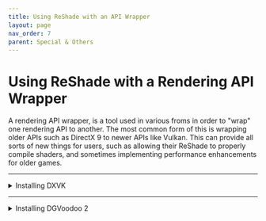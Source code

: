 ```yaml
---
title: Using ReShade with an API Wrapper
layout: page
nav_order: 7
parent: Special & Others
---
```


# Using ReShade with a Rendering API Wrapper

A rendering API wrapper, is a tool used in various froms in order to "wrap" one rendering API to another. The most common form of this is wrapping older APIs such as DirectX 9 to newer APIs like Vulkan.
This can provide all sorts of new things for users, such as allowing their ReShade to properly compile shaders, and sometimes implementing performance enhancements for older games.

------

<details markdown="block">
<summary>Installing DXVK</summary>
DXVK is a utilized used to wrap DirectX titles over to Vulkan! This is most used in order to wrap older APIs like DirectX 9 over for use with newer compute shaders that do not work in DirectX 9!

### Step 1
Grab the latest release of DXVK from [https://github.com/doitsujin/dxvk/releases](https://github.com/doitsujin/dxvk/releases)

------

### Step 2
Navigate to your game folder - For this instance, I am using ULTRAKILL here as an example.

------

### Step 3
Use [PCGamingWiki](https://pcgamingwiki.com/) for reference of what rendering API and architecture that your game is:

<div class="figure">
<img src="./images/using_reshade_with_an_api_wrapper/pcgamingwiki_game_api.png"/>
</div>
PCGamingWiki showing the game's original API
<div class="figure">
<img src="./images/using_reshade_with_an_api_wrapper/pcgamingwiki_game_api_bit_arch.png"/>
</div>
PCGamingWiki showing the game's original bit architecture

------
   
### Step 4 
* Open the DXVK archive dxvk-2.2.tar.gz (You will need a archive opener like [7zip](https://www.7-zip.org/)!)

* Navigate to the into the dxvk-2.2.tar file, then into the dxvk-2.2 folder. <br>
    You will then see two folders, one labeled x64 and another labeled x32. 

<div class="figure">
<img src="./images/using_reshade_with_an_api_wrapper/dxvk_7zip_arch.png"/>
</div>

{: .highlight}
The folder you pick here is based off of the information related to architecture on PCGamingWiki in step 3!

------

### Step 5 
Navigate into the architecture folder that relates to your game, and you will see several files - each of these files relates to the rendering api that you found on PCGamingWiki.

{: .highlight-title}
> File Names and Associated Architectures.
>
> * dxgi.dll - DX11/DX12
> * d3d11.dll - DX11
> * d3d10core.dll - DX10
> * d3d9.dll - DX9

------

### Step 6 
Drag the file that you need into the directory that your game is located in - the file needs to be in the same location as the executable!

<div class="figure">
<img src="./images/using_reshade_with_an_api_wrapper/dxvk_install_drag.png"/>
</div>

------

### Step 7
Reinstall ReShade using the Vulkan API for your game, and test! 

{: .warning}
If ReShade does not appear when you have installed it as Vulkan, you have either chosen the wrong application, or have applied the wrong bit architecture/dll file to the game's folder.

</details>

------

<details markdown="block">
<summary>Installing DGVoodoo 2</summary>

COMING SOON! TM

</details>